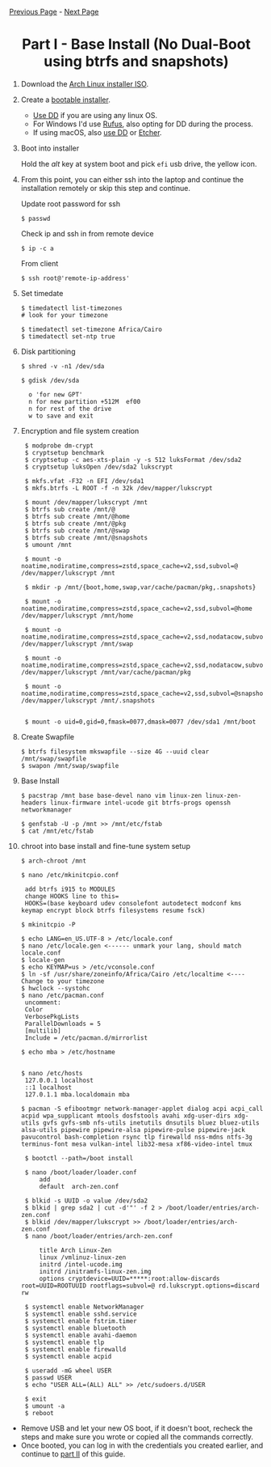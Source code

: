 [Previous Page](/README.md) - [Next Page](/Install-p2.md)

<h1 align="center"> Part I - Base Install (No Dual-Boot using btrfs and snapshots)</h1>

 1. Download the [Arch Linux installer ISO](https://www.archlinux.org/download/).
 2. Create a [bootable installer](https://wiki.archlinux.org/title/USB_flash_installation_medium).
      - [Use DD](https://wiki.archlinux.org/title/USB_flash_installation_medium#Using_basic_command_line_utilities) if you are using any linux OS.
      - For Windows I'd use [Rufus](https://wiki.archlinux.org/title/USB_flash_installation_medium#Using_Rufus), also opting for DD during the process.
      - If using macOS, also [use DD](https://wiki.archlinux.org/title/USB_flash_installation_medium#Using_macOS_dd) or [Etcher](https://etcher.balena.io).

 3. Boot into installer

    Hold the *alt* key at system boot and pick `efi` usb drive, the yellow icon.
 4. From this point, you can either ssh into the laptop and continue the installation remotely or skip this step and continue.

    Update root password for ssh

    ```shell
    $ passwd 
    ```

    Check ip and ssh in from remote device

    ```shell
    $ ip -c a
    ```

    From client

    ```shell
    $ ssh root@'remote-ip-address'
    ```
 5. Set timedate 

    ```shell
    $ timedatectl list-timezones
    # look for your timezone

    $ timedatectl set-timezone Africa/Cairo
    $ timedatectl set-ntp true
    ```
 6. Disk partitioning

    ```shell
    $ shred -v -n1 /dev/sda
    
    $ gdisk /dev/sda
    
      o 'for new GPT'
      n for new partition +512M  ef00
      n for rest of the drive
      w to save and exit
    ```
 7. Encryption and file system creation

    ```shell
     $ modprobe dm-crypt
     $ cryptsetup benchmark
     $ cryptsetup -c aes-xts-plain -y -s 512 luksFormat /dev/sda2
     $ cryptsetup luksOpen /dev/sda2 lukscrypt
     
     $ mkfs.vfat -F32 -n EFI /dev/sda1
     $ mkfs.btrfs -L ROOT -f -n 32k /dev/mapper/lukscrypt
    
     $ mount /dev/mapper/lukscrypt /mnt
     $ btrfs sub create /mnt/@
     $ btrfs sub create /mnt/@home
     $ btrfs sub create /mnt/@pkg
     $ btrfs sub create /mnt/@swap
     $ btrfs sub create /mnt/@snapshots
     $ umount /mnt
    
     $ mount -o noatime,nodiratime,compress=zstd,space_cache=v2,ssd,subvol=@ /dev/mapper/lukscrypt /mnt
    
     $ mkdir -p /mnt/{boot,home,swap,var/cache/pacman/pkg,.snapshots}
    
     $ mount -o noatime,nodiratime,compress=zstd,space_cache=v2,ssd,subvol=@home /dev/mapper/lukscrypt /mnt/home

     $ mount -o noatime,nodiratime,compress=zstd,space_cache=v2,ssd,nodatacow,subvol=@swap /dev/mapper/lukscrypt /mnt/swap
    
     $ mount -o noatime,nodiratime,compress=zstd,space_cache=v2,ssd,nodatacow,subvol=@pkg /dev/mapper/lukscrypt /mnt/var/cache/pacman/pkg
    
     $ mount -o noatime,nodiratime,compress=zstd,space_cache=v2,ssd,subvol=@snapshots /dev/mapper/lukscrypt /mnt/.snapshots
    
    
     $ mount -o uid=0,gid=0,fmask=0077,dmask=0077 /dev/sda1 /mnt/boot
    ```

 8. Create Swapfile

    ```shell
    $ btrfs filesystem mkswapfile --size 4G --uuid clear /mnt/swap/swapfile
    $ swapon /mnt/swap/swapfile
    ```
 9. Base Install

    ```shell
    $ pacstrap /mnt base base-devel nano vim linux-zen linux-zen-headers linux-firmware intel-ucode git btrfs-progs openssh networkmanager
    
    $ genfstab -U -p /mnt >> /mnt/etc/fstab
    $ cat /mnt/etc/fstab
    
    ```
10. chroot into base install and fine-tune system setup

    ```shell
    $ arch-chroot /mnt
    
    $ nano /etc/mkinitcpio.conf

     add btrfs i915 to MODULES
     change HOOKS line to this=
     HOOKS=(base keyboard udev consolefont autodetect modconf kms keymap encrypt block btrfs filesystems resume fsck)

    $ mkinitcpio -P

    $ echo LANG=en_US.UTF-8 > /etc/locale.conf
    $ nano /etc/locale.gen <------ unmark your lang, should match locale.conf
    $ locale-gen
    $ echo KEYMAP=us > /etc/vconsole.conf
    $ ln -sf /usr/share/zoneinfo/Africa/Cairo /etc/localtime <---- Change to your timezone
    $ hwclock --systohc
    $ nano /etc/pacman.conf
     uncomment: 
     Color
     VerbosePkgLists
     ParallelDownloads = 5 
     [multilib]
     Include = /etc/pacman.d/mirrorlist

    $ echo mba > /etc/hostname


    $ nano /etc/hosts
     127.0.0.1 localhost
     ::1 localhost
     127.0.1.1 mba.localdomain mba
    
    $ pacman -S efibootmgr network-manager-applet dialog acpi acpi_call acpid wpa_supplicant mtools dosfstools avahi xdg-user-dirs xdg-utils gvfs gvfs-smb nfs-utils inetutils dnsutils bluez bluez-utils alsa-utils pipewire pipewire-alsa pipewire-pulse pipewire-jack pavucontrol bash-completion rsync tlp firewalld nss-mdns ntfs-3g terminus-font mesa vulkan-intel lib32-mesa xf86-video-intel tmux
    
     $ bootctl --path=/boot install
     
     $ nano /boot/loader/loader.conf
         add
         default  arch-zen.conf

     $ blkid -s UUID -o value /dev/sda2
     $ blkid | grep sda2 | cut -d'"' -f 2 > /boot/loader/entries/arch-zen.conf
     $ blkid /dev/mapper/lukscrypt >> /boot/loader/entries/arch-zen.conf
     $ nano /boot/loader/entries/arch-zen.conf
    
         title Arch Linux-Zen
         linux /vmlinuz-linux-zen
         initrd /intel-ucode.img
         initrd /initramfs-linux-zen.img
         options cryptdevice=UUID=*****:root:allow-discards root=UUID=ROOTUUID rootflags=subvol=@ rd.lukscrypt.options=discard rw
     
     $ systemctl enable NetworkManager
     $ systemctl enable sshd.service
     $ systemctl enable fstrim.timer
     $ systemctl enable bluetooth
     $ systemctl enable avahi-daemon
     $ systemctl enable tlp
     $ systemctl enable firewalld
     $ systemctl enable acpid
    
     $ useradd -mG wheel USER
     $ passwd USER
     $ echo "USER ALL=(ALL) ALL" >> /etc/sudoers.d/USER
     
     $ exit
     $ umount -a
     $ reboot
    
    ```
- Remove USB and let your new OS boot, if it doesn't boot, recheck the steps and make sure you wrote or copied all the commands correctly.
- Once booted, you can log in with the credentials you created earlier, and continue to [part II](/Install-p2.md) of this guide.
